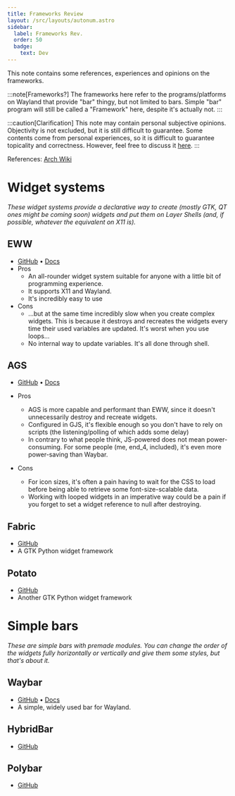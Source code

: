 ```yaml
---
title: Frameworks Review
layout: /src/layouts/autonum.astro
sidebar:
  label: Frameworks Rev.
  order: 50
  badge:
    text: Dev
---
```


This note contains some references, experiences and opinions on the frameworks.

:::note[Frameworks?]
The frameworks here refer to the programs/platforms on Wayland that provide "bar" thingy, but not limited to bars.
Simple "bar" program will still be called a "Framework" here, despite it's actually not.
:::

:::caution[Clarification]
This note may contain personal subjective opinions. Objectivity is not excluded, but it is still difficult to guarantee.
Some contents come from personal experiences, so it is difficult to guarantee topicality and correctness.
However, feel free to discuss it [here](https://github.com/end-4/dots-hyprland-wiki/discussions).
:::

References: [Arch Wiki](https://wiki.archlinux.org/title/List_of_applications/Other#Taskbars)

# Widget systems
_These widget systems provide a declarative way to create (mostly GTK, QT ones might be coming soon) widgets and put them on Layer Shells (and, if possible, whatever the equivalent on X11 is)._

## EWW
- [GitHub](https://github.com/elkowar/eww) • [Docs](https://elkowar.github.io/eww)
- Pros
  - An all-rounder widget system suitable for anyone with a little bit of programming experience.
  - It supports X11 and Wayland.
  - It's incredibly easy to use
- Cons
  - ...but at the same time incredibly slow when you create complex widgets. This is because it destroys and recreates the widgets every time their used variables are updated. It's worst when you use loops...
  - No internal way to update variables. It's all done through shell.

## AGS
- [GitHub](https://github.com/Aylur/ags) • [Docs](https://aylur.github.io/ags-docs)

- Pros
  - AGS is more capable and performant than EWW, since it doesn't unnecessarily destroy and recreate widgets. 
  - Configured in GJS, it's flexible enough so you don't have to rely on scripts (the listening/polling of which adds some delay)
  - In contrary to what people think, JS-powered does not mean power-consuming. For some people (me, end_4, included), it's even more power-saving than Waybar.
- Cons
  - For icon sizes, it's often a pain having to wait for the CSS to load before being able to retrieve some font-size-scalable data.
  - Working with looped widgets in an imperative way could be a pain if you forget to set a widget reference to null after destroying.

## Fabric
- [GitHub](https://github.com/Fabric-Development/fabric)
- A GTK Python widget framework

## Potato
- [GitHub](https://github.com/T0kyoB0y/PotatoWidgets)
- Another GTK Python widget framework

# Simple bars
_These are simple bars with premade modules. You can change the order of the widgets fully horizontally or vertically and give them some styles, but that's about it._

## Waybar
- [GitHub](https://github.com/Alexays/Waybar) • [Docs](https://github.com/Alexays/Waybar/wiki)
- A simple, widely used bar for Wayland.

## HybridBar
- [GitHub](https://github.com/vars1ty/HybridBar)

## Polybar
- [GitHub](https://github.com/polybar/polybar)